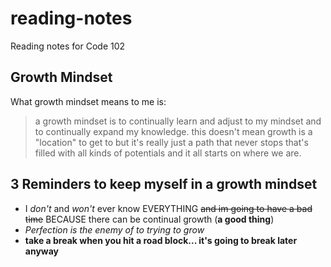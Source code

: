 # reading-notes
Reading notes for Code 102

## Growth Mindset 
What growth mindset means to me is: 
> a growth mindset is to continually learn and adjust to my mindset and to continually expand my knowledge. this doesn't mean growth is a "location" to get to but it's really just a path that never stops that's filled with all kinds of potentials and it all starts on where we are. 

## 3 Reminders to keep myself in a growth mindset
- I *don't* and *won't* ever know EVERYTHING ~~and im going to have a bad time~~ BECAUSE there can be continual growth (**a good thing**)
- *Perfection is the enemy of to trying to grow*
- **take a break when you hit a road block... it's going to break later anyway**
